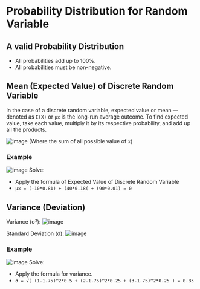 # Probability Distribution for Random Variable

## A valid Probability Distribution
- All probabilities add up to 100%.
- All probabilities must be non-negative.


## Mean (Expected Value) of Discrete Random Variable
In the case of a discrete random variable, expected value or mean — denoted as `E(X)` or `μx` is the long-run average outcome. To find expected value, take each value, multiply it by its respective probability, and add up all the products.

![image](https://user-images.githubusercontent.com/14041622/44396742-7ef97d00-a570-11e8-9b82-a094411c420e.png)
(Where the sum of all possible value of `x`)

### Example
![image](https://user-images.githubusercontent.com/14041622/44396822-b2d4a280-a570-11e8-8190-611c76731ae5.png)
Solve:
- Apply the formula of Expected Value of Discrete Random Variable
- `μx = (-10*0.81) + (40*0.18( + (90*0.01) = 0`


## Variance (Deviation)

Variance (σ²):
![image](https://user-images.githubusercontent.com/14041622/44453093-d3f9c980-a62a-11e8-8cda-2c8213116ff4.png)

Standard Deviation (σ):
![image](https://user-images.githubusercontent.com/14041622/44453160-fd1a5a00-a62a-11e8-8993-f856429bb875.png)


### Example
![image](https://user-images.githubusercontent.com/14041622/44453349-6ac68600-a62b-11e8-95c5-c535f11132d6.png)
Solve:
- Apply the formula for variance.
- `σ = √( (1-1.75)^2*0.5 + (2-1.75)^2*0.25 + (3-1.75)^2*0.25 ) = 0.83`